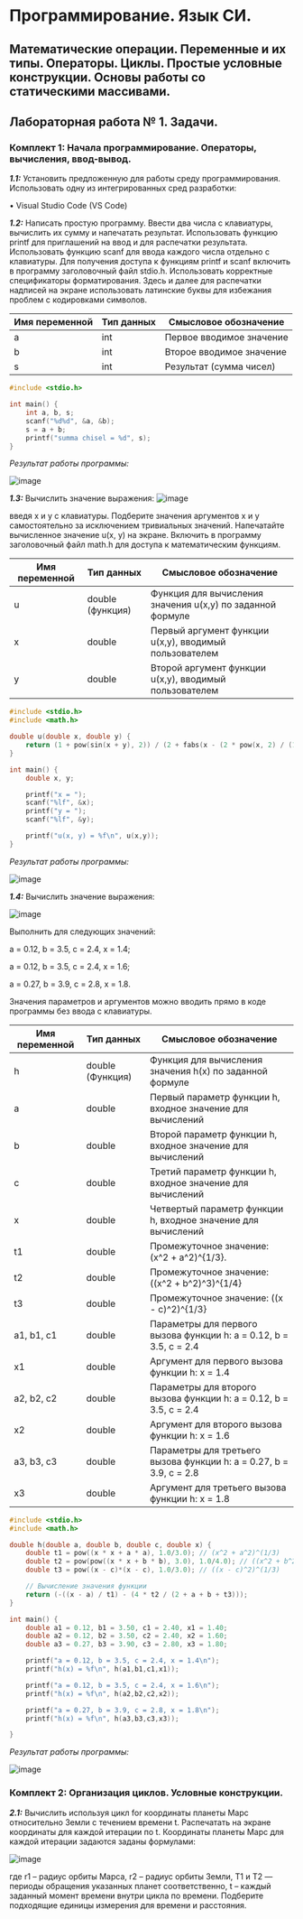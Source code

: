 # Программирование. Язык СИ.
## Математические операции. Переменные и их типы. Операторы. Циклы. Простые условные конструкции. Основы работы со статическими массивами.

## Лабораторная работа № 1. Задачи.
### Комплект 1: Начала программирование. Операторы, вычисления, ввод-вывод.

***1.1:*** Установить предложенную для работы среду программирования. Использовать одну из интегрированных сред разработки:

• Visual Studio Code (VS Code)

***1.2:*** Написать простую программу. Ввести два числа с клавиатуры, вычислить их сумму и напечатать результат. Использовать функцию printf
для приглашений на ввод и для распечатки результата. Использовать
функцию scanf для ввода каждого числа отдельно с клавиатуры. Для
получения доступа к функциям printf и scanf включить в программу заголовочный файл stdio.h. Использовать корректные спецификаторы форматирования. Здесь и далее для распечатки надписей на
экране использовать латинские буквы для избежания проблем с кодировками символов.

|Имя переменной|Тип данных|Смысловое обозначение|
|-|-|-|
|a|int|Первое вводимое значение|
|b|int|Второе вводимое значение|
|s|int|Результат (сумма чисел)|

```c
#include <stdio.h>

int main() {
    int a, b, s;
    scanf("%d%d", &a, &b);
    s = a + b;
    printf("summa chisel = %d", s);
}
```
_Результат работы программы:_

![image](https://github.com/user-attachments/assets/602b6200-4157-4d63-abaa-eebb4ddd66ce)


     
***1.3:*** Вычислить значение выражения:
![image](https://github.com/user-attachments/assets/59d484a0-8db5-4e34-b725-90e7711222d7)

введя x и y с клавиатуры. Подберите значения аргументов x и y самостоятельно за исключением тривиальных значений. Напечатайте
вычисленное значение u(x, y) на экране. Включить в программу заголовочный файл math.h для доступа к математическим функциям.

|Имя переменной|Тип данных|Смысловое обозначение|
|-|-|-|
|u|double (функция)|Функция для вычисления значения u(x,y) по заданной формуле|
|x|double|Первый аргумент функции u(x,y), вводимый пользователем|
|y|double|Второй аргумент функции u(x,y), вводимый пользователем|

```c
#include <stdio.h>
#include <math.h>

double u(double x, double y) {
    return (1 + pow(sin(x + y), 2)) / (2 + fabs(x - (2 * pow(x, 2) / (1 + fabs(sin(x + y))))));
}

int main() {
    double x, y;

    printf("x = ");
    scanf("%lf", &x);
    printf("y = ");
    scanf("%lf", &y);

    printf("u(x, y) = %f\n", u(x,y));
}
```

_Результат работы программы:_ 

![image](https://github.com/user-attachments/assets/34ab83a7-5c27-4a71-86d3-9868141f3e49)


***1.4:*** Вычислить значение выражения:

![image](https://github.com/user-attachments/assets/ddec98a8-08b0-44bd-bc22-603c9724e4f4)

Выполнить для следующих значений:

a = 0.12, b = 3.5, c = 2.4, x = 1.4;

a = 0.12, b = 3.5, c = 2.4, x = 1.6;

a = 0.27, b = 3.9, c = 2.8, x = 1.8.

Значения параметров и аргументов можно вводить прямо в коде программы без ввода с клавиатуры.

|Имя переменной|Тип данных|Смысловое обозначение|
|-|-|-|
|h|double (Функция)|Функция для вычисления значения  h(x) по заданной формуле|
|a|double|Первый параметр функции h, входное значение для вычислений|
|b|double|Второй параметр функции h, входное значение для вычислений|
|c|double|Третий параметр функции h, входное значение для вычислений|
|x|double|Четвертый параметр функции h, входное значение для вычислений|
|t1|double|Промежуточное значение: (x^2 + a^2)^{1/3}.
|t2|double|Промежуточное значение: ((x^2 + b^2)^3)^{1/4}|
|t3|double|Промежуточное значение: ((x - c)^2)^{1/3}|
|a1, b1, c1|double|Параметры для первого вызова функции h: a = 0.12, b = 3.5, c = 2.4|
|x1|double|Аргумент для первого вызова функции h: x = 1.4|
|a2, b2, c2|double|Параметры для второго вызова функции h:  a = 0.12, b = 3.5, c = 2.4|
|x2|double|Аргумент для второго вызова функции h: x = 1.6|
|a3, b3, c3|double|Параметры для третьего вызова функции h: a = 0.27, b = 3.9, c = 2.8|
|x3|double|Аргумент для третьего вызова функции h: x = 1.8|


```c
#include <stdio.h>
#include <math.h>

double h(double a, double b, double c, double x) {
    double t1 = pow((x * x + a * a), 1.0/3.0); // (x^2 + a^2)^(1/3)
    double t2 = pow(pow((x * x + b * b), 3.0), 1.0/4.0); // ((x^2 + b^2)^3)^(1/4)
    double t3 = pow((x - c)*(x - c), 1.0/3.0); // ((x - c)^2)^(1/3)

    // Вычисление значения функции
    return (-((x - a) / t1) - (4 * t2 / (2 + a + b + t3)));
}

int main() {
    double a1 = 0.12, b1 = 3.50, c1 = 2.40, x1 = 1.40;
    double a2 = 0.12, b2 = 3.50, c2 = 2.40, x2 = 1.60;
    double a3 = 0.27, b3 = 3.90, c3 = 2.80, x3 = 1.80;

    printf("a = 0.12, b = 3.5, c = 2.4, x = 1.4\n");
    printf("h(x) = %f\n", h(a1,b1,c1,x1));

    printf("a = 0.12, b = 3.5, c = 2.4, x = 1.6\n");
    printf("h(x) = %f\n", h(a2,b2,c2,x2));

    printf("a = 0.27, b = 3.9, c = 2.8, x = 1.8\n");
    printf("h(x) = %f\n", h(a3,b3,c3,x3));

}

```

_Результат работы программы:_ 

![image](https://github.com/user-attachments/assets/72dd6e2c-384a-457e-b3d6-0a282b291066)


### Комплект 2: Организация циклов. Условные конструкции.
***2.1:*** Вычислить используя цикл for координаты планеты Марс относительно Земли с течением времени t. Распечатать на экране координаты для каждой итерации по t. Координаты планеты Марс для каждой итерации задаются заданы формулами:

![image](https://github.com/user-attachments/assets/cfb17d92-2af2-41e1-9d89-35103529f5ed)

где r1 – радиус орбиты Марса, r2 – радиус орбиты Земли, T1 и T2 — периоды обращения указанных планет соответственно, t – каждый заданный момент времени внутри цикла по времени. Подберите подходящие единицы измерения для времени и расстояния.

